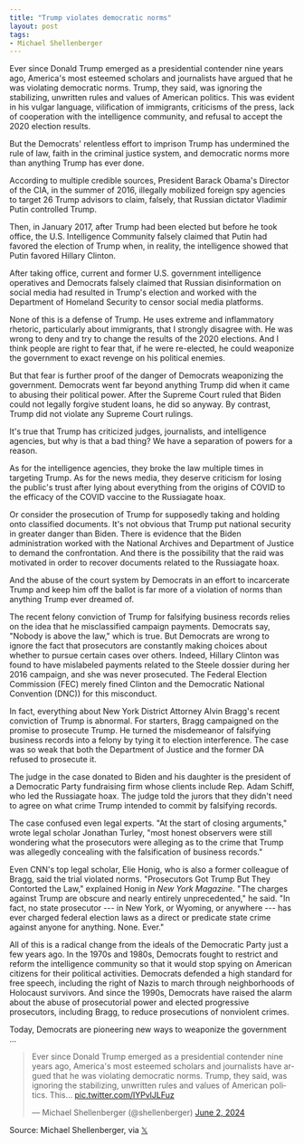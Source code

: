 ```yaml
---
title: "Trump violates democratic norms"
layout: post
tags:
- Michael Shellenberger
---
```


Ever since Donald Trump emerged as a presidential contender nine years ago, America's most esteemed scholars and journalists have argued that he was violating democratic norms. Trump, they said, was ignoring the stabilizing, unwritten rules and values of American politics. This was evident in his vulgar language, vilification of immigrants, criticisms of the press, lack of cooperation with the intelligence community, and refusal to accept the 2020 election results.

But the Democrats' relentless effort to imprison Trump has undermined the rule of law, faith in the criminal justice system, and democratic norms more than anything Trump has ever done.

According to multiple credible sources, President Barack Obama's Director of the CIA, in the summer of 2016, illegally mobilized foreign spy agencies to target 26 Trump advisors to claim, falsely, that Russian dictator Vladimir Putin controlled Trump.

Then, in January 2017, after Trump had been elected but before he took office, the U.S. Intelligence Community falsely claimed that Putin had favored the election of Trump when, in reality, the intelligence showed that Putin favored Hillary Clinton.

After taking office, current and former U.S. government intelligence operatives and Democrats falsely claimed that Russian disinformation on social media had resulted in Trump's election and worked with the Department of Homeland Security to censor social media platforms.

None of this is a defense of Trump. He uses extreme and inflammatory rhetoric, particularly about immigrants, that I strongly disagree with. He was wrong to deny and try to change the results of the 2020 elections. And I think people are right to fear that, if he were re-elected, he could weaponize the government to exact revenge on his political enemies.

But that fear is further proof of the danger of Democrats weaponizing the government. Democrats went far beyond anything Trump did when it came to abusing their political power. After the Supreme Court ruled that Biden could not legally forgive student loans, he did so anyway. By contrast, Trump did not violate any Supreme Court rulings.

It's true that Trump has criticized judges, journalists, and intelligence agencies, but why is that a bad thing? We have a separation of powers for a reason.

As for the intelligence agencies, they broke the law multiple times in targeting Trump. As for the news media, they deserve criticism for losing the public's trust after lying about everything from the origins of COVID to the efficacy of the COVID vaccine to the Russiagate hoax.

Or consider the prosecution of Trump for supposedly taking and holding onto classified documents. It's not obvious that Trump put national security in greater danger than Biden. There is evidence that the Biden administration worked with the National Archives and Department of Justice to demand the confrontation. And there is the possibility that the raid was motivated in order to recover documents related to the Russiagate hoax.

And the abuse of the court system by Democrats in an effort to incarcerate Trump and keep him off the ballot is far more of a violation of norms than anything Trump ever dreamed of.

The recent felony conviction of Trump for falsifying business records relies on the idea that he misclassified campaign payments. Democrats say, "Nobody is above the law," which is true. But Democrats are wrong to ignore the fact that prosecutors are constantly making choices about whether to pursue certain cases over others. Indeed, Hillary Clinton was found to have mislabeled payments related to the Steele dossier during her 2016 campaign, and she was never prosecuted. The Federal Election Commission (FEC) merely fined Clinton and the Democratic National Convention (DNC)) for this misconduct.

In fact, everything about New York District Attorney Alvin Bragg's recent conviction of Trump is abnormal. For starters, Bragg campaigned on the promise to prosecute Trump. He turned the misdemeanor of falsifying business records into a felony by tying it to election interference. The case was so weak that both the Department of Justice and the former DA refused to prosecute it.

The judge in the case donated to Biden and his daughter is the president of a Democratic Party fundraising firm whose clients include Rep. Adam Schiff, who led the Russiagate hoax. The judge told the jurors that they didn't need to agree on what crime Trump intended to commit by falsifying records.

The case confused even legal experts. "At the start of closing arguments," wrote legal scholar Jonathan Turley, "most honest observers were still wondering what the prosecutors were alleging as to the crime that Trump was allegedly concealing with the falsification of business records."

Even CNN's top legal scholar, Elie Honig, who is also a former colleague of Bragg, said the trial violated norms. "Prosecutors Got Trump But They Contorted the Law," explained Honig in *New York Magazine.* "The charges against Trump are obscure and nearly entirely unprecedented," he said. "In fact, no state prosecutor --- in New York, or Wyoming, or anywhere --- has ever charged federal election laws as a direct or predicate state crime against anyone for anything. None. Ever."

All of this is a radical change from the ideals of the Democratic Party just a few years ago. In the 1970s and 1980s, Democrats fought to restrict and reform the intelligence community so that it would stop spying on American citizens for their political activities. Democrats defended a high standard for free speech, including the right of Nazis to march through neighborhoods of Holocaust survivors. And since the 1990s, Democrats have raised the alarm about the abuse of prosecutorial power and elected progressive prosecutors, including Bragg, to reduce prosecutions of nonviolent crimes.

Today, Democrats are pioneering new ways to weaponize the government ...

<blockquote class="twitter-tweet"><p lang="en" dir="ltr">Ever since Donald Trump emerged as a presidential contender nine years ago, America's most esteemed scholars and journalists have argued that he was violating democratic norms. Trump, they said, was ignoring the stabilizing, unwritten rules and values of American politics. This… <a href="https://t.co/IYPvlJLFuz">pic.twitter.com/IYPvlJLFuz</a></p>&mdash; Michael Shellenberger (@shellenberger) <a href="https://twitter.com/shellenberger/status/1797367208332726407?ref_src=twsrc%5Etfw">June 2, 2024</a></blockquote> <script async src="https://platform.twitter.com/widgets.js" charset="utf-8"></script>

Source: Michael Shellenberger, via [𝕏](https://x.com)
